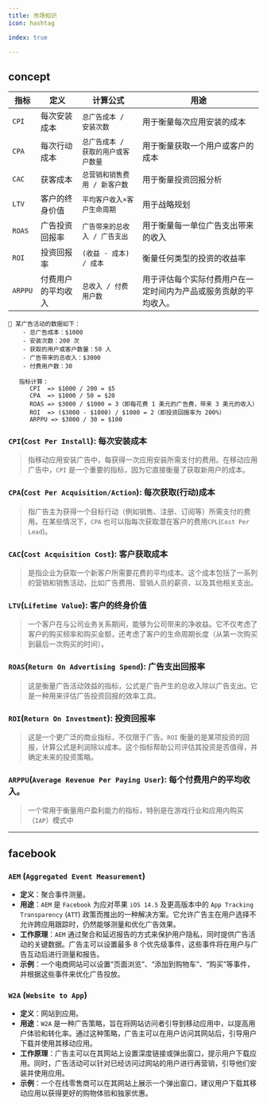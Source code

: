 ```yaml
---
title: 市场知识
icon: hashtag

index: true

---
```


<!-- more -->

## concept

| 指标 | 定义 | 计算公式 | 用途
| -- | -- | -- | --
| `CPI`     | 每次安装成本  | `总广告成本 / 安装次数` | 用于衡量每次应用安装的成本
| `CPA`     | 每次行动成本  | `总广告成本 / 获取的用户或客户数量` | 用于衡量获取一个用户或客户的成本
| `CAC`     | 获客成本      | `总营销和销售费用 / 新客户数` | 用于衡量投资回报分析
| `LTV`     | 客户的终身价值 | `平均客户收入×客户生命周期` | 用于战略规划
| `ROAS`    | 广告投资回报率 | `广告带来的总收入 / 广告支出` | 用于衡量每一单位广告支出带来的收入
| `ROI`     | 投资回报率    | `(收益 - 成本) / 成本` | 衡量任何类型的投资的收益率
| `ARPPU`   | 付费用户的平均收入 | `总收入 / 付费用户数` | 用于评估每个实际付费用户在一定时间内为产品或服务贡献的平均收入。  

    🌰 某广告活动的数据如下：
        - 总广告成本：$1000
        - 安装次数：200 次
        - 获取的用户或客户数量：50 人
        - 广告带来的总收入：$3000
        - 付费用户数：30
        
       指标计算：
          CPI  => $1000 / 200 = $5
          CPA  => $1000 / 50 = $20
          ROAS => $3000 / $1000 = 3（即每花费 1 美元的广告费，带来 3 美元的收入）
          ROI  => ($3000 - $1000) / $1000 = 2（即投资回报率为 200%）
          ARPPU => $3000 / 30 = $100

### `CPI`(`Cost Per Install`): 每次安装成本
  > 指移动应用安装广告中，每获得一次应用安装所需支付的费用。在移动应用广告中，`CPI` 是一个重要的指标，因为它直接衡量了获取新用户的成本。

### `CPA`(`Cost Per Acquisition/Action`): 每次获取(行动)成本
  > 指广告主为获得一个目标行动（例如销售、注册、订阅等）所需支付的费用。在某些情况下，`CPA` 也可以指每次获取潜在客户的费用`CPL`(`Cost Per Lead`)。

### `CAC`(`Cost Acquisition Cost`): 客户获取成本
  > 是指企业为获取一个新客户所需要花费的平均成本。这个成本包括了一系列的营销和销售活动，比如广告费用、营销人员的薪资、以及其他相关支出。

### `LTV`(`Lifetime Value`): 客户的终身价值
  > 一个客户在与公司业务关系期间，能够为公司带来的净收益。它不仅考虑了客户的购买频率和购买金额，还考虑了客户的生命周期长度（从第一次购买到最后一次购买的时间）。

### `ROAS`(`Return On Advertising Spend`): 广告支出回报率
  > 这是衡量广告活动效益的指标，公式是广告产生的总收入除以广告支出。它是一种用来评估广告投资回报的效率工具。

### `ROI`(`Return On Investment`): 投资回报率
  > 这是一个更广泛的商业指标，不仅限于广告。`ROI` 衡量的是某项投资的回报，计算公式是利润除以成本。这个指标帮助公司评估其投资是否值得，并确定未来的投资策略。

### `ARPPU`(`Average Revenue Per Paying User`): 每个付费用户的平均收入。
  > 一个常用于衡量用户盈利能力的指标，特别是在游戏行业和应用内购买（`IAP`）模式中

------

## facebook

### `AEM` (`Aggregated Event Measurement`)

- **定义**：聚合事件测量。
- **用途**：`AEM` 是 `Facebook` 为应对苹果 `iOS 14.5` 及更高版本中的 `App Tracking Transparency` (`ATT`) 政策而推出的一种解决方案。它允许广告主在用户选择不允许跨应用跟踪时，仍然能够测量和优化广告效果。
- **工作原理**：`AEM` 通过聚合和延迟报告的方式来保护用户隐私，同时提供广告活动的关键数据。广告主可以设置最多 8 个优先级事件，这些事件将在用户与广告互动后进行测量和报告。
- **示例**：一个电商网站可以设置“页面浏览”、“添加到购物车”、“购买”等事件，并根据这些事件来优化广告投放。

### `W2A` (`Website to App`)

- **定义**：网站到应用。
- **用途**：`W2A` 是一种广告策略，旨在将网站访问者引导到移动应用中，以提高用户体验和转化率。通过这种策略，广告主可以在用户访问其网站后，引导用户下载并使用其移动应用。
- **工作原理**：广告主可以在其网站上设置深度链接或弹出窗口，提示用户下载应用。同时，广告活动可以针对已经访问过网站的用户进行再营销，引导他们安装并使用应用。
- **示例**：一个在线零售商可以在其网站上展示一个弹出窗口，建议用户下载其移动应用以获得更好的购物体验和独家优惠。
